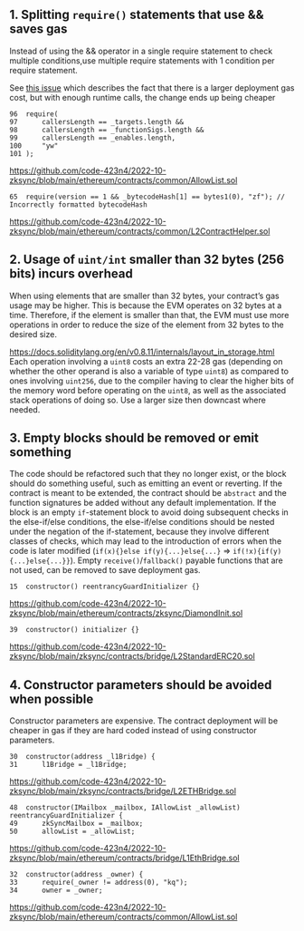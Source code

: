 

## 1. Splitting `require()` statements that use && saves gas

Instead of using the && operator in a single require statement to check multiple conditions,use multiple require statements with 1 condition per require statement.

See [this issue](https://github.com/code-423n4/2022-01-xdefi-findings/issues/128) which describes the fact that there is a larger deployment gas cost, but with enough runtime calls, the change ends up being cheaper

```
96	require(
97		callersLength == _targets.length &&
98		callersLength == _functionSigs.length &&
99		callersLength == _enables.length,
100		"yw"
101	);
```
https://github.com/code-423n4/2022-10-zksync/blob/main/ethereum/contracts/common/AllowList.sol
```
65	require(version == 1 && _bytecodeHash[1] == bytes1(0), "zf"); // Incorrectly formatted bytecodeHash
```
https://github.com/code-423n4/2022-10-zksync/blob/main/ethereum/contracts/common/L2ContractHelper.sol


## 2. Usage of `uint/int` smaller than 32 bytes (256 bits) incurs overhead

When using elements that are smaller than 32 bytes, your contract’s gas usage may be higher. This is because the EVM operates on 32 bytes at a time. Therefore, if the element is smaller than that, the EVM must use more operations in order to reduce the size of the element from 32 bytes to the desired size.

https://docs.soliditylang.org/en/v0.8.11/internals/layout_in_storage.html Each operation involving a `uint8` costs an extra 22-28 gas (depending on whether the other operand is also a variable of type `uint8`) as compared to ones involving `uint256`, due to the compiler having to clear the higher bits of the memory word before operating on the `uint8`, as well as the associated stack operations of doing so. Use a larger size then downcast where needed.


## 3. Empty blocks should be removed or emit something

The code should be refactored such that they no longer exist, or the block should do something useful, such as emitting an event or reverting. If the contract is meant to be extended, the contract should be `abstract` and the function signatures be added without any default implementation. If the block is an empty `if`-statement block to avoid doing subsequent checks in the else-if/else conditions, the else-if/else conditions should be nested under the negation of the if-statement, because they involve different classes of checks, which may lead to the introduction of errors when the code is later modified (`if(x){}else if(y){...}else{...}` => `if(!x){if(y){...}else{...}}`). Empty `receive()`/`fallback()` payable functions that are not used, can be removed to save deployment gas.

```
15	constructor() reentrancyGuardInitializer {}
```
https://github.com/code-423n4/2022-10-zksync/blob/main/ethereum/contracts/zksync/DiamondInit.sol
```
39	constructor() initializer {}
```
https://github.com/code-423n4/2022-10-zksync/blob/main/zksync/contracts/bridge/L2StandardERC20.sol


## 4. Constructor parameters should be avoided when possible

Constructor parameters are expensive. The contract deployment will be cheaper in gas if they are hard coded instead of using constructor parameters.


```
30	constructor(address _l1Bridge) {
31		l1Bridge = _l1Bridge;
```
https://github.com/code-423n4/2022-10-zksync/blob/main/zksync/contracts/bridge/L2ETHBridge.sol
```
48	constructor(IMailbox _mailbox, IAllowList _allowList) reentrancyGuardInitializer {
49		zkSyncMailbox = _mailbox;
50		allowList = _allowList;
```
https://github.com/code-423n4/2022-10-zksync/blob/main/ethereum/contracts/bridge/L1EthBridge.sol
```
32	constructor(address _owner) {
33		require(_owner != address(0), "kq");
34		owner = _owner;
```
https://github.com/code-423n4/2022-10-zksync/blob/main/ethereum/contracts/common/AllowList.sol




